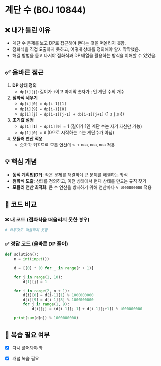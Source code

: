 # 계단 수 (BOJ 10844)

## ❌ 내가 틀린 이유
- 계단 수 문제를 보고 DP로 접근해야 한다는 것을 떠올리지 못함.
- 점화식을 직접 도출하지 못하고, 어떻게 상태를 정의해야 할지 막막했음.
- 해결 방법을 듣고 나서야 점화식과 DP 배열을 활용하는 방식을 이해할 수 있었음.

## ✅ 올바른 접근
1. **DP 상태 정의**
   - `dp[i][j]`: 길이가 `i`이고 마지막 숫자가 `j`인 계단 수의 개수
2. **점화식 세우기**
   - `dp[i][0] = dp[i-1][1]`
   - `dp[i][9] = dp[i-1][8]`
   - `dp[i][j] = dp[i-1][j-1] + dp[i-1][j+1]` (1 ≤ j ≤ 8)
3. **초기값 설정**
   - `dp[1][1] ~ dp[1][9]` = 1 (길이가 1인 계단 수는 자기 자신만 가능)
   - `dp[1][0] = 0` (0으로 시작하는 수는 계단수가 아님)
4. **모듈러 연산 적용**
   - 숫자가 커지므로 모든 연산에 `% 1,000,000,000` 적용

## 💡 핵심 개념
- **동적 계획법(DP)**: 작은 문제를 해결하며 큰 문제를 해결하는 방식
- **점화식 도출**: 상태를 정의하고, 이전 상태에서 현재 상태를 만드는 규칙 찾기
- **모듈러 연산 최적화**: 큰 수 연산을 방지하기 위해 연산마다 `% 1000000000` 적용

## 📝 코드 비교
### ❌ 내 코드 (점화식을 떠올리지 못한 경우)
```python
# 아무것도 떠올리지 못함
```

### ✅ 정답 코드 (올바른 DP 풀이)
```python
def solution():
    n = int(input())

    d = [[0] * 10 for _ in range(n + 1)]

    for j in range(1, 10):
        d[1][j] = 1

    for i in range(2, n + 1):
        d[i][0] = d[i-1][1] % 1000000000
        d[i][9] = d[i-1][8] % 1000000000
        for j in range(1, 9):
            d[i][j] = (d[i-1][j-1] + d[i-1][j+1]) % 1000000000

    print(sum(d[n]) % 1000000000)
```

## 🔄 복습 필요 여부
- [x] 다시 풀어봐야 함  
- [x] 개념 복습 필요  

